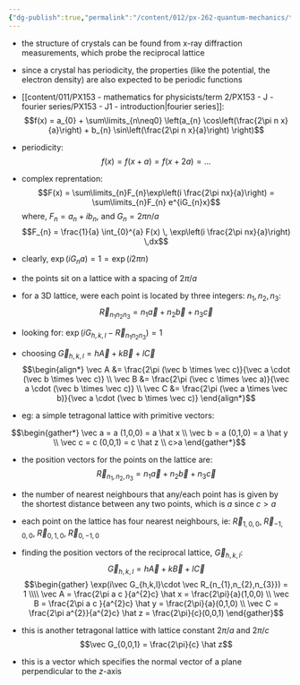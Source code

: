```yaml
---
{"dg-publish":true,"permalink":"/content/012/px-262-quantum-mechanics/term-2/h-many-particles/px-262-h15-reciprocal-lattice-and-reciprocal-space/","noteIcon":"1","created":"2025-02-06T10:39:08.237+00:00","updated":"2025-02-10T16:20:46.475+00:00"}
---
```


- the structure of crystals can be found from x-ray diffraction measurements, which probe the reciprocal lattice
- since a crystal has periodicity, the properties (like the potential, the electron density) are also expected to be periodic functions
- [[content/011/PX153 - mathematics for physicists/term 2/PX153 - J - fourier series/PX153 - J1 - introduction\|fourier series]]:
$$f(x) = a_{0} + \sum\limits_{n\neq0} \left(a_{n} \cos\left(\frac{2\pi n x}{a}\right) + b_{n} \sin\left(\frac{2\pi n x}{a}\right) \right)$$
- periodicity:
$$f(x ) = f(x+a)  = f(x+2a) = \dots$$
- complex reprentation:
$$F(x) = \sum\limits_{n}F_{n}\exp\left(i \frac{2\pi nx}{a}\right) = \sum\limits_{n}F_{n} e^{iG_{n}x}$$
	where, $F_{n} = a_{n}+ ib_{n}$, and $G_{n} = 2\pi n/a$
$$F_{n} = \frac{1}{a} \int_{0}^{a} F(x) \, \exp\left(i \frac{2\pi nx}{a}\right) \,dx$$
- clearly, $\exp(iG_{n}a) = 1 = \exp(i2\pi n)$
- the points sit on a lattice with a spacing of $2\pi/a$
- for a 3D lattice, were each point is located by three integers: $n_{1},\,n_2,\,n_3:$
$$\vec R_{n_{1}n_{2}n_{3}} = n_{1}\vec a + n_{2}\vec b + n_{3}\vec c$$
- looking for: $\exp(iG_{h,k,l} - \vec R_{n_{1}n_{2}n_{3}}) = 1$
- choosing ${} \vec G_{h,k,l} = h \vec A + k \vec B + l \vec C$
$$\begin{align*}
\vec A &= \frac{2\pi (\vec b \times \vec c)}{\vec a \cdot (\vec b \times \vec c)} \\
\vec B &= \frac{2\pi (\vec c \times \vec a)}{\vec a \cdot (\vec b \times \vec c)} \\
\vec C &= \frac{2\pi (\vec a \times \vec b)}{\vec a \cdot (\vec b \times \vec c)}
\end{align*}$$

- eg: a simple tetragonal lattice with primitive vectors:

$$\begin{gather*}
\vec a = a (1,0,0) = a \hat x \\
\vec b = a (0,1,0) = a \hat y \\
\vec c = c (0,0,1) = c \hat z \\
c>a
\end{gather*}$$
- the position vectors for the points on the lattice are:
$$\vec R_{n_{1},n_{2},n_{3}} = n_{1}\vec a + n_{2}\vec b + n_{3}\vec c$$

- the number of nearest neighbours that any/each point has is given by the shortest distance between any two points, which is $a$ since $c > a$
- each point on the lattice has four nearest neighbours, ie: $\vec R_{1,0,0} , \; \vec R_{-1,0,0}, \; \vec R_{0,1,0}, \; \vec R_{0,-1,0}$

- finding the position vectors of the reciprocal lattice, $\vec G_{h,k,l}:$
$$\vec G_{h,k,l} = h \vec A +  k \vec B + l \vec C$$
$$\begin{gather}
\exp(i\vec G_{h,k,l}\cdot \vec R_{n_{1},n_{2},n_{3}}) = 1 \\\\
\vec A = \frac{2\pi a c }{a^{2}c} \hat x = \frac{2\pi}{a}(1,0,0) \\
\vec B = \frac{2\pi a c }{a^{2}c} \hat y = \frac{2\pi}{a}(0,1,0) \\
\vec C = \frac{2\pi a^{2}}{a^{2}c} \hat z = \frac{2\pi}{c}(0,0,1)
\end{gather}$$
- this is another tetragonal lattice with lattice constant ${} 2\pi/a {}$ and $2\pi/c$
$$\vec G_{0,0,1} = \frac{2\pi}{c} \hat z$$
- this is a vector which specifies the normal vector of a plane perpendicular to the $z$-axis


